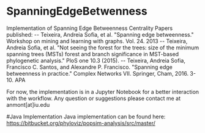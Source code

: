 # SpanningEdgeBetwenness
Implementation of Spanning Edge Betweenness Centrality 
Papers published:
-- Teixeira, Andreia Sofia, et al. "Spanning edge betweenness." Workshop on mining and learning with graphs. Vol. 24. 2013
-- Teixeira, Andreia Sofia, et al. "Not seeing the forest for the trees: size of the minimum spanning trees (MSTs) forest and branch significance in MST-based phylogenetic analysis." PloS one 10.3 (2015).
-- Teixeira, Andreia Sofia, Francisco C. Santos, and Alexandre P. Francisco. "Spanning edge betweenness in practice." Complex Networks VII. Springer, Cham, 2016. 3-10.
APA	


For now, the implementation is in a Jupyter Notebook for a better interaction with the workflow. 
Any question or suggestions please contact me at anmont[at]iu.edu

#Java Implementation
Java implementation can be found here: https://bitbucket.org/phyloviz/popsim-analysis/src/master/
